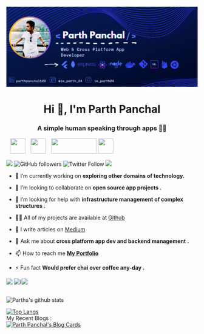![](https://github.com/parthpanchal123/parthpanchal123/blob/master/my_readme.png)  
<h1 align="center">Hi 👋, I'm Parth Panchal</h1>
<h3 align="center">A simple human speaking through apps 👨‍💻</h3>


<a href="https://twitter.com/im_parth_24"><img src="https://cdn4.iconfinder.com/data/icons/social-media-icons-the-circle-set/48/twitter_circle-512.png" height="40" width="40" style="margin-left : 10px;"></a>
<a href="https://medium.com/@parthpanchal53"><img src="https://encrypted-tbn0.gstatic.com/images?q=tbn:ANd9GcR5Y8QSFYw2fTmn2wI9jPcX504ArAX9_W518g&usqp=CAU&ec=45761791" height="40" width="40" style="margin-left : 10px;"></a>
<a href="https://www.linkedin.com/in/parthpanchal123/"><img src="https://cdn.worldvectorlogo.com/logos/linkedin-logo-2013.svg" height="40" width="120" style="margin-left : 10px;"></a>
[<img src="https://cdn3.iconfinder.com/data/icons/logos-and-brands-adobe/512/84_Dev-512.png"  width="40" height="40">](https://dev.to/parthpanchal123)

![](https://komarev.com/ghpvc/?username=parthpanchal123)
![GitHub followers](https://img.shields.io/github/followers/parthpanchal123?logo=Github&style=flat-square)
![Twitter Follow](https://img.shields.io/twitter/follow/im_parth_24) 
[<img src="https://img.shields.io/twitter/url?color=grey&label=Connect&logo=Linkedin&style=flat-square&url=https%3A%2F%2Fwww.linkedin.com%2Fin%2Fparthpanchal123%2F">](https://www.linkedin.com/in/parthpanchal123/)

- 🔭 I’m currently working on **exploring other domains of technology.**

- 👯 I’m looking to collaborate on **open source app projects .**

- 🤔 I’m looking for help with **infrastructure management of complex structures .**

- 👨‍💻 All of my projects are available at [Github](https://github.com/parthpanchal123)

- 📝 I write articles on [Medium](https://medium.com/@parthpanchal53)

- 💬 Ask me about **cross platform app dev and backend management .**

- 📫 How to reach me **[My Portfolio](https://parth.is-a.dev/)**   
- ⚡ Fun fact **Would prefer chai over coffee any-day .**  

<p align="left">
<a href="https://dev.to/parthpanchal123" target="blank"><img align="left" src="https://cdn.jsdelivr.net/npm/simple-icons@3.0.1/icons/dev-dot-to.svg" alt="parthpanchal123" height="20" width="20" /></a>
<a href="https://twitter.com/im_parth_24" target="blank"><img align="left" src="https://cdn.jsdelivr.net/npm/simple-icons@3.0.1/icons/twitter.svg" alt="im_parth_24" height="20" width="20" /></a>
<a href="https://linkedin.com/in/parthpanchal123" target="blank"><img align="left" src="https://cdn.jsdelivr.net/npm/simple-icons@3.0.1/icons/linkedin.svg" alt="parthpanchal123" height="20" width="20" /></a>
  
</p>  
</br>
</br>

![Parths's github stats](https://github-readme-stats.vercel.app/api?username=parthpanchal123&show_icons=true&theme=material-palenight)


[![Top Langs](https://github-readme-stats.vercel.app/api/top-langs/?username=anuraghazra&layout=compact&theme=material-palenight)](https://github.com/anuraghazra/github-readme-stats)  
My Recent Blogs :  
[![Parth Panchal's Blog Cards](https://github-cards-external-blogs.souravdey777.vercel.app/getMediumBlogs?username=parthpanchal53&type=horizontal&limit=2)](https://medium.com/@parthpanchal53)



